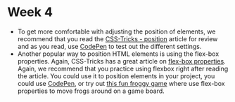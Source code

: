# Week 4

- To get more comfortable with adjusting the position of elements, we recommend that you read the
  [CSS-Tricks - position](https://css-tricks.com/almanac/properties/p/position/) article for review and as you read,
  use [CodePen](https://codepen.io/) to test out the different settings.
- Another popular way to position HTML elements is using the flex-box properties. Again, CSS-Tricks has a great article on
  [flex-box properties](https://css-tricks.com/snippets/css/a-guide-to-flexbox/). Again, we recommend that you practice using
  flexbox right after reading the article. You could use it to position elements in your project, you could use
  [CodePen](https://codepen.io/), or try out [this fun froggy game](http://flexboxfroggy.com/) where use flex-box properties
  to move frogs around on a game board.
